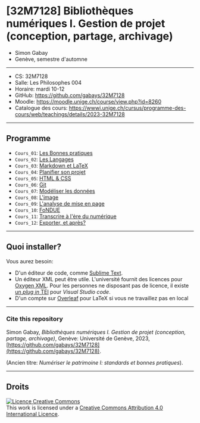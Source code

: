 # \[32M7128\] Bibliothèques numériques I. Gestion de projet (conception, partage, archivage)

* Simon Gabay
* Genève, semestre d'automne

---
* CS: 32M7128
* Salle: Les Philosophes 004
* Horaire: mardi 10-12
* GitHub: https://github.com/gabays/32M7128
* Moodle: https://moodle.unige.ch/course/view.php?id=8260
* Catalogue des cours: https://wwwi.unige.ch/cursus/programme-des-cours/web/teachings/details/2023-32M7128

---
## Programme

* `Cours_01`: [Les Bonnes pratiques](https://github.com/gabays/32M7128/tree/master/Cours_01)
* `Cours_02`: [Les Langages](https://github.com/gabays/32M7128/tree/master/Cours_02)
* `Cours_03`: [Markdown et LaTeX](https://github.com/gabays/32M7128/tree/master/Cours_03)
* `Cours_04`: [Planifier son projet](https://github.com/gabays/32M7128/tree/master/Cours_04)
* `Cours_05`: [HTML & CSS](https://github.com/gabays/32M7128/tree/master/Cours_05)
* `Cours_06`: [Git](https://github.com/gabays/32M7128/tree/master/Cours_05)
* `Cours_07`: [Modéliser les données](https://github.com/gabays/32M7128/tree/master/Cours_07)
* `Cours_08`: [L'image](https://github.com/gabays/32M7128/tree/master/Cours_08)
* `Cours_09`: [L'analyse de mise en page](https://github.com/gabays/32M7128/tree/master/Cours_09)
* `Cours_10`: [FoNDUE](https://github.com/gabays/32M7128/tree/master/Cours_10)
* `Cours_11`: [Transcrire à l'ère du numérique](https://github.com/gabays/32M7128/tree/master/Cours_11)
* `Cours_12`: [Exporter, et après?](https://github.com/gabays/32M7128/tree/master/Cours_11)

---
## Quoi installer?

Vous aurez besoin:
* D'un éditeur de code, comme [Sublime Text](https://www.sublimetext.com).
* Un éditeur XML peut être utile. L'université fournit des licences pour [Oxygen XML](https://www.oxygenxml.com). Pour les personnes ne disposant pas de licence, il existe [un _plug in_ TEI](https://marketplace.visualstudio.com/items?itemName=raffazizzi.sxml) pour _Visual Studio code_.
* D'un compte sur [Overleaf](https://www.overleaf.com) pour LaTeX si vous ne travaillez pas en local

---
### Cite this repository

Simon Gabay, _Bibliothèques numériques I. Gestion de projet (conception, partage, archivage)_, Genève: Université de Genève, 2023, [https://github.com/gabays/32M7128](https://github.com/gabays/32M7128).

(Ancien titre: _Numériser le patrimoine I: standards et bonnes pratiques_).

---
## Droits

<a rel="license" href="http://creativecommons.org/licenses/by-sa/4.0/"><img alt="Licence Creative Commons" style="border-width:0" src="https://i.creativecommons.org/l/by-sa/4.0/88x31.png" /></a><br />This work is licensed under a <a rel="license" href="http://creativecommons.org/licenses/by-sa/4.0/">Creative Commons Attribution 4.0 International Licence</a>.
